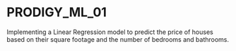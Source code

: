 # PRODIGY_ML_01
Implementing a Linear Regression model to predict the price of houses based on their square footage and the number of bedrooms and bathrooms.
